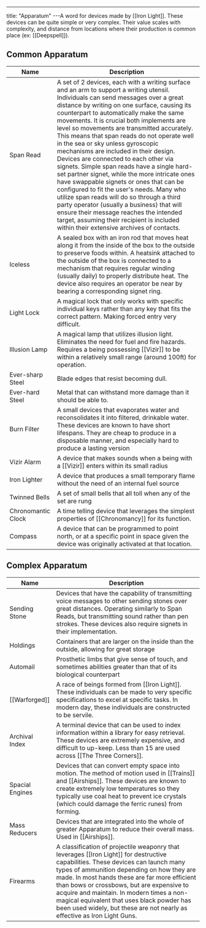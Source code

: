 ---
title: "Apparatum"
---A word for devices made by [[Iron Light]]. These devices can be quite simple or very complex. Their value scales with complexity, and distance from locations where their production is common place (ex: [[Deepspell]]).

## Common Apparatum

| Name | Description |
|-|-|
| Span Read | A set of 2 devices, each with a writing surface and an arm to support a writing utensil. Individuals can send messages over a great distance by writing on one surface, causing its counterpart to automatically make the same movements. It is crucial both implements are level so movements are transmitted accurately. This means that span reads do not operate well in the sea or sky unless gyroscopic mechanisms are included in their design. Devices are connected to each other via signets. Simple span reads have a single hard-set partner signet, while the more intricate ones have swappable signets or ones that can be configured to fit the user's needs. Many who utilize span reads will do so through a third party operator (usually a business) that will ensure their message reaches the intended target, assuming their recipient is included within their extensive archives of contacts.|
| Iceless | A sealed box with an iron rod that moves heat along it from the inside of the box to the outside to preserve foods within. A heatsink attached to the outside of the box is connected to a mechanism that requires regular winding (usually daily) to properly distribute heat. The device also requires an operator be near by bearing a corresponding signet ring.|
| Light Lock | A magical lock that only works with specific individual keys rather than any key that fits the correct pattern. Making forced entry very difficult. |
| Illusion Lamp | A magical lamp that utilizes illusion light. Eliminates the need for fuel and fire hazards. Requires a being possessing [[Vizir]] to be within a relatively small range (around 100ft) for operation. |
| Ever-sharp Steel | Blade edges that resist becoming dull. |
| Ever-hard Steel | Metal that can withstand more damage than it should be able to. |
| Burn Filter | A small devices that evaporates water and reconsolidates it into filtered, drinkable water. These devices are known to have short lifespans. They are cheap to produce in a disposable manner, and especially hard to produce a lasting version|
| Vizir Alarm | A device that makes sounds when a being with a [[Vizir]] enters within its small radius |
| Iron Lighter | A device that produces a small temporary flame without the need of an internal fuel source |
| Twinned Bells | A set of small bells that all toll when any of the set are rung |
| Chronomantic Clock | A time telling device that leverages the simplest properties of [[Chronomancy]] for its function. |
| Compass | A device that can be programmed to point north, or at a specific point in space given the device was originally activated at that location. |

## Complex Apparatum

| Name | Description |
|-|-|
| Sending Stone | Devices that have the capability of transmitting voice messages to other sending stones over great distances. Operating similarly to Span Reads, but transmitting sound rather than pen strokes. These devices also require signets in their implementation. |
| Holdings | Containers that are larger on the inside than the outside, allowing for great storage |
| Automail | Prosthetic limbs that give sense of touch, and sometimes abilities greater than that of its biological counterpart |
| [[Warforged]] | A race of beings formed from [[Iron Light]]. These individuals can be made to very specific specifications to excel at specific tasks. In modern day, these individuals are constructed to be servile. |
| Archival Index | A terminal device that can be used to index information within a library for easy retrieval. These devices are extremely expensive, and difficult to up-keep. Less than 15 are used across [[The Three Corners]]. |
| Spacial Engines | Devices that can convert empty space into motion. The method of motion used in [[Trains]] and [[Airships]]. These devices are known to create extremely low temperatures so they typically use coal heat to prevent ice crystals (which could damage the ferric runes) from forming. |
| Mass Reducers | Devices that are integrated into the whole of greater Apparatum to reduce their overall mass. Used in [[Airships]]. |
| Firearms | A classification of projectile weaponry that leverages [[Iron Light]] for destructive capabilities. These devices can launch many types of ammunition depending on how they are made. In most hands these are far more efficient than bows or crossbows, but are expensive to acquire and maintain. In modern times a non-magical equivalent that uses black powder has been used widely, but these are not nearly as effective as Iron Light Guns. |